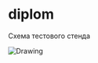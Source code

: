 # diplom
Схема тестового стенда


![Drawing](https://github.com/user-attachments/assets/a91b2ae1-09eb-4c30-af8b-83624768730c)
